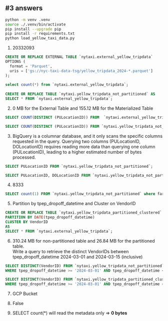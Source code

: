 ## #3 answers

```bash
python -m venv .venv
source ./.venv/bin/activate
pip install --upgrade pip 
pip install -r requirements.txt
python load_yellow_taxi_data.py
```

1. 20332093
```sql
CREATE OR REPLACE EXTERNAL TABLE `nytaxi.external_yellow_tripdata`
OPTIONS (
  format = 'Parquet',
  uris = ['gs://nyc-taxi-data-tsg/yellow_tripdata_2024-*.parquet']
);
                                    
select count(*) from `nytaxi.external_yellow_tripdata`;                   
                  
CREATE OR REPLACE TABLE `nytaxi.yellow_tripdata_not_partitioned` AS   
SELECT * FROM `nytaxi.external_yellow_tripdata`;
```

2. 0 MB for the External Table and 155.12 MB for the Materialized Table
```sql
SELECT COUNT(DISTINCT (PULocationID)) FROM  `nytaxi.external_yellow_tripdata`;

SELECT COUNT(DISTINCT (PULocationID)) FROM `nytaxi.yellow_tripdata_not_partitioned`; 
```

3. BigQuery is a columnar database, and it only scans the specific columns requested in the query. Querying two columns (PULocationID, DOLocationID) requires reading more data than querying one column (PULocationID), leading to a higher estimated number of bytes processed.
```sql
SELECT PULocationID FROM `nytaxi.yellow_tripdata_not_partitioned`; 

SELECT PULocationID, DOLocationID FROM `nytaxi.yellow_tripdata_not_partitioned`; 
```

4. 8333 
```sql
SELECT count(1) FROM `nytaxi.yellow_tripdata_not_partitioned` where fare_amount=0; 
```

5. Partition by tpep_dropoff_datetime and Cluster on VendorID 
```sql
CREATE OR REPLACE TABLE `nytaxi.yellow_tripdata_partitioned_clustered` 
PARTITION BY DATE(tpep_dropoff_datetime)
CLUSTER BY VendorID
AS
SELECT * FROM `nytaxi.external_yellow_tripdata`;
```

6. 310.24 MB for non-partitioned table and 26.84 MB for the partitioned table.  
Write a query to retrieve the distinct VendorIDs between tpep_dropoff_datetime 2024-03-01 and 2024-03-15 (inclusive)
```sql
SELECT DISTINCT(VendorID) FROM `nytaxi.yellow_tripdata_not_partitioned`
WHERE tpep_dropoff_datetime >= '2024-03-01' AND tpep_dropoff_datetime <= '2024-03-15';

SELECT DISTINCT(VendorID) FROM `nytaxi.yellow_tripdata_partitioned_clustered` 
WHERE tpep_dropoff_datetime >= '2024-03-01' AND tpep_dropoff_datetime <= '2024-03-15';
```

7. GCP Bucket

8. False

9. SELECT count(*) will read the metadata only => **0 bytes**